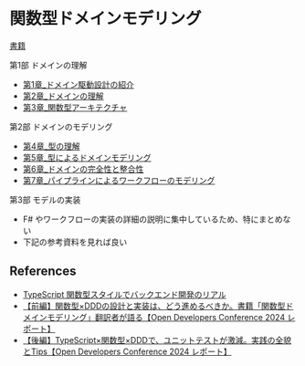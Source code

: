 # 関数型ドメインモデリング

[書籍](https://tatsu-zine.com/books/domain-modeling-made-functional)

第1部 ドメインの理解
- [第1章_ドメイン駆動設計の紹介](01_Introduce_DDD.md)
- [第2章_ドメインの理解](02_Understand_Domain.md)
- [第3章_関数型アーキテクチャ](03_Functional_Architecture.md)

第2部 ドメインのモデリング
- [第4章_型の理解](04_Understand_Type.md)
- [第5章_型によるドメインモデリング](05_Domain_Modeling_with_Types.md)
- [第6章_ドメインの完全性と整合性](06_Integrity_and_Consistency_of_Domain.md)
- [第7章_パイプラインによるワークフローのモデリング](07_Modeling_of_Workflow_with_Pipeline.md)

第3部 モデルの実装

- F# やワークフローの実装の詳細の説明に集中しているため、特にまとめない
- 下記の参考資料を見れば良い


## References

- [TypeScript 関数型スタイルでバックエンド開発のリアル](https://speakerdeck.com/naoya/typescript-guan-shu-xing-sutairudebatukuendokai-fa-noriaru)
- [【前編】関数型×DDDの設計と実装は、どう進めるべきか。書籍「関数型ドメインモデリング」翻訳者が語る【Open Developers Conference 2024 レポート】](https://levtech.jp/media/article/column/detail_558/)
- [【後編】TypeScript×関数型×DDDで、ユニットテストが激減。実践の全貌とTips【Open Developers Conference 2024 レポート】](https://levtech.jp/media/article/column/detail_559/)
